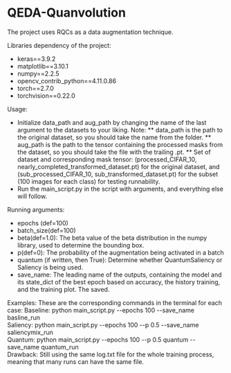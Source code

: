 # QEDA-Quanvolution
The project uses RQCs as a data augmentation technique.

Libraries dependency of the project:

* keras==3.9.2
* matplotlib==3.10.1
* numpy==2.2.5
* opencv_contrib_python==4.11.0.86
* torch==2.7.0
* torchvision==0.22.0

Usage: 
*	Initialize data_path and aug_path by changing the name of the last argument to the datasets to your liking. Note:
**	data_path is the path to the original dataset, so you should take the name from the folder.
**	aug_path is the path to the tensor containing the processed masks from the dataset, so you should take the file with the trailing .pt.
**	Set of dataset and corresponding mask tensor: (processed_CIFAR_10, nearly_completed_transformed_dataset.pt) for the original dataset, and (sub_processed_CIFAR_10, sub_transformed_dataset.pt) for the subset (100 images for each class) for testing runnability.
* Run the main_script.py in the script with arguments, and everything else will follow.

Running arguments:
* epochs (def=100)
* batch_size(def=100)
* beta(def=1.0): The beta value of the beta distribution in the numpy library, used to determine the bounding box.
* p(def=0): The probability of the augmentation being activated in a batch
* quantum (if written, then True): Determine whether QuantumSaliency or Saliency is being used.
*	save_name: The leading name of the outputs, containing the model and its state_dict of the best epoch based on accuracy, the history training, and the training plot. The saved.
  
Examples: These are the corresponding commands in the  terminal for each case:
Baseline: python main_script.py --epochs 100  --save_name basline_run  
Saliency: python main_script.py --epochs 100  --p 0.5 --save_name saliencymix_run  
Quantum:  python main_script.py --epochs 100  --p 0.5 quantum --save_name quantum_run  
Drawback: Still using the same log.txt file for the whole training process, meaning that many runs can have the same file.
